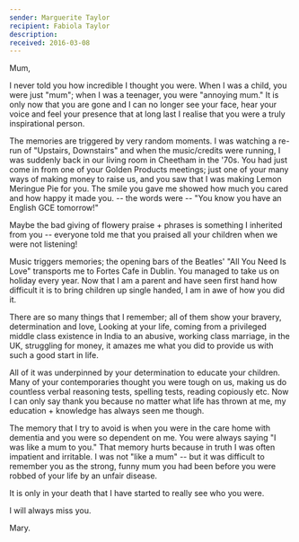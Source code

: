 ```yaml
---
sender: Marguerite Taylor
recipient: Fabiola Taylor
description:
received: 2016-03-08
---
```


Mum,

I never told you how incredible I thought you were. When I was a child, you were just "mum"; when I was a teenager, you were "annoying mum." It is only now that you are gone and I can no longer see your face, hear your voice and feel your presence that at long last I realise that you were a truly inspirational person.

The memories are triggered by very random moments. I was watching a re-run of "Upstairs, Downstairs" and when the music/credits were running, I was suddenly back in our living room in Cheetham in the '70s. You had just come in from one of your Golden Products meetings; just one of your many ways of making money to raise us, and you saw that I was making Lemon Meringue Pie for you. The smile you gave me showed how much you cared and how happy it made you. -- the words were -- "You know you have an English GCE tomorrow!"

Maybe the bad giving of flowery praise + phrases is something I inherited from you -- everyone told me that you praised all your children when we were not listening!

Music triggers memories; the opening bars of the Beatles' "All You Need Is Love" transports me to Fortes Cafe in Dublin. You managed to take us on holiday every year. Now that I am a parent and have seen first hand how difficult it is to bring children up single handed, I am in awe of how you did it.

There are so many things that I remember; all of them show your bravery, determination and love, Looking at your life, coming from a privileged middle class existence in India to an abusive, working class marriage, in the UK, struggling for money, it amazes me what you did to provide us with such a good start in life.

All of it was underpinned by your determination to educate your children. Many of your contemporaries thought you were tough on us, making us do countless verbal reasoning tests, spelling tests, reading copiously etc. Now I can only say thank you because no matter what life has thrown at me, my education + knowledge has always seen me though.

The memory that I try to avoid is when you were in the care home with dementia and you were so dependent on me. You were always saying "I was like a mum to you." That memory hurts because in truth I was often impatient and irritable. I was not "like a mum" -- but it was difficult to remember you as the strong, funny mum you had been before you were robbed of your life by an unfair disease.

It is only in your death that I have started to really see who you were.

I will always miss you.

Mary.
